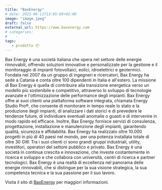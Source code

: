 ```yaml
---
title: "BaxEnergy"
# date: 2023-06-11T13:05:09+02:00
image: "image.jpeg"
draft: false
external_url: https://www.baxenergy.com
# categories:
#    - 
tags:
   - prodotto 📦
---
```

Bax Energy è una società italiana che opera nel settore delle energie rinnovabili, offrendo soluzioni innovative e personalizzate per la gestione e il monitoraggio di impianti fotovoltaici, eolici, idroelettrici e geotermici. Fondata nel 2007 da un gruppo di ingegneri e ricercatori, Bax Energy ha sede a Catania e conta oltre 100 dipendenti in Italia e all'estero. La missione di Bax Energy è quella di contribuire alla transizione energetica verso un modello più sostenibile e competitivo, attraverso lo sviluppo di tecnologie avanzate e l'ottimizzazione delle performance degli impianti. Bax Energy offre ai suoi clienti una piattaforma software integrata, chiamata Energy Studio Pro®, che consente di monitorare in tempo reale lo stato e la produzione degli impianti, di analizzare i dati storici e di prevedere le tendenze future, di individuare eventuali anomalie o guasti e di intervenire in modo rapido ed efficace. Inoltre, Bax Energy fornisce servizi di consulenza, progettazione, installazione e manutenzione degli impianti, garantendo qualità, sicurezza e affidabilità. Bax Energy ha realizzato oltre 10.000 progetti in più di 40 paesi nel mondo, per una potenza installata totale di oltre 30 GW. Tra i suoi clienti ci sono grandi gruppi industriali, utility, investitori, operatori del settore pubblico e privato. Bax Energy è una società in continua crescita e innovazione, che investe costantemente in ricerca e sviluppo e che collabora con università, centri di ricerca e partner tecnologici. Bax Energy è una realtà di eccellenza nel panorama delle energie rinnovabili, che si distingue per la sua visione strategica, la sua competenza tecnica e la sua passione per il suo lavoro.

Visita il sito di [BaxEnergy](https://www.baxenergy.com) per maggiori informazioni.